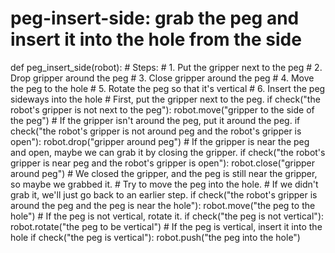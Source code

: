 # peg-insert-side: grab the peg and insert it into the hole from the side
def peg_insert_side(robot):
    # Steps:
    #  1. Put the gripper next to the peg
    #  2. Drop gripper around the peg
    #  3. Close gripper around the peg
    #  4. Move the peg to the hole
    #  5. Rotate the peg so that it's vertical
    #  6. Insert the peg sideways into the hole
    # First, put the gripper next to the peg.
    if check("the robot's gripper is not next to the peg"):
        robot.move("gripper to the side of the peg")
    # If the gripper isn't around the peg, put it around the peg.
    if check("the robot's gripper is not around peg and the robot's gripper is open"):
        robot.drop("gripper around peg")
    # If the gripper is near the peg and open, maybe we can grab it by closing the gripper.
    if check("the robot's gripper is near peg and the robot's gripper is open"):
        robot.close("gripper around peg")
    # We closed the gripper, and the peg is still near the gripper, so maybe we grabbed it.
    # Try to move the peg into the hole.
    # If we didn't grab it, we'll just go back to an earlier step.
    if check("the robot's gripper is around the peg and the peg is near the hole"):
        robot.move("the peg to the hole")
    # If the peg is not vertical, rotate it.
    if check("the peg is not vertical"):
        robot.rotate("the peg to be vertical")
    # If the peg is vertical, insert it into the hole
    if check("the peg is vertical"):
        robot.push("the peg into the hole")